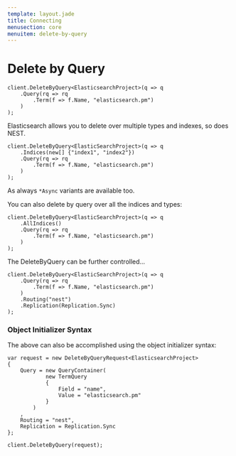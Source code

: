 ```yaml
---
template: layout.jade
title: Connecting
menusection: core
menuitem: delete-by-query
---
```



# Delete by Query

	client.DeleteByQuery<ElasticsearchProject>(q => q
		.Query(rq => rq
			.Term(f => f.Name, "elasticsearch.pm")
		)
	);

Elasticsearch allows you to delete over multiple types and indexes, so does NEST.

	client.DeleteByQuery<ElasticSearchProject>(q => q
		.Indices(new[] {"index1", "index2"})
		.Query(rq => rq
			.Term(f => f.Name, "elasticsearch.pm")
		)
	);

As always `*Async` variants are available too.

You can also delete by query over all the indices and types:

	client.DeleteByQuery<ElasticSearchProject>(q => q
		.AllIndices()
		.Query(rq => rq
			.Term(f => f.Name, "elasticsearch.pm")
		)
	);

The DeleteByQuery can be further controlled...

	client.DeleteByQuery<ElasticSearchProject>(q => q
		.Query(rq => rq
			.Term(f => f.Name, "elasticsearch.pm")
		)
		.Routing("nest")
		.Replication(Replication.Sync)
	);

### Object Initializer Syntax

The above can also be accomplished using the object initializer syntax:

	var request = new DeleteByQueryRequest<ElasticsearchProject>
	{
		Query = new QueryContainer(
				new TermQuery
				{
					Field = "name",
					Value = "elasticsearch.pm"
				}
			)
		,
		Routing = "nest",
		Replication = Replication.Sync
	};

	client.DeleteByQuery(request);


                    
